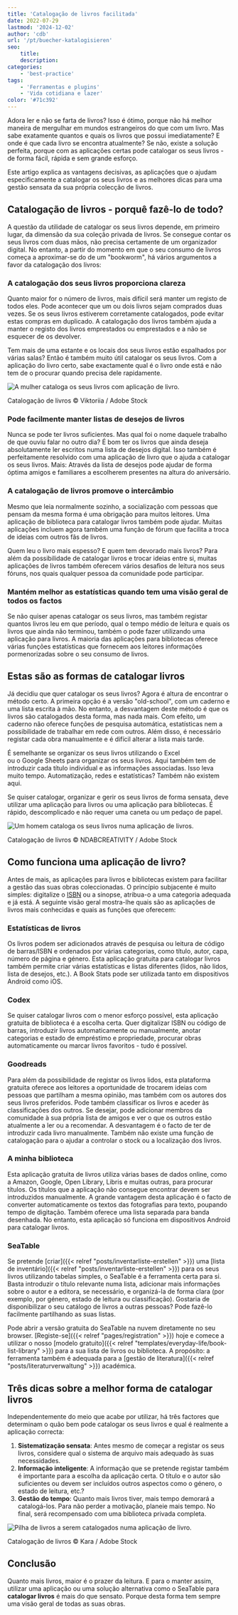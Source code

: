 ```yaml
---
title: 'Catalogação de livros facilitada'
date: 2022-07-29
lastmod: '2024-12-02'
author: 'cdb'
url: '/pt/buecher-katalogisieren'
seo:
    title:
    description:
categories:
    - 'best-practice'
tags:
    - 'Ferramentas e plugins'
    - 'Vida cotidiana e lazer'
color: '#71c392'
---
```


Adora ler e não se farta de livros? Isso é ótimo, porque não há melhor maneira de mergulhar em mundos estrangeiros do que com um livro. Mas sabe exatamente quantos e quais os livros que possui imediatamente? E onde é que cada livro se encontra atualmente? Se não, existe a solução perfeita, porque com as aplicações certas pode catalogar os seus livros - de forma fácil, rápida e sem grande esforço.

Este artigo explica as vantagens decisivas, as aplicações que o ajudam especificamente a catalogar os seus livros e as melhores dicas para uma gestão sensata da sua própria colecção de livros.

## Catalogação de livros - porquê fazê-lo de todo?

A questão da utilidade de catalogar os seus livros depende, em primeiro lugar, da dimensão da sua coleção privada de livros. Se consegue contar os seus livros com duas mãos, não precisa certamente de um organizador digital. No entanto, a partir do momento em que o seu consumo de livros começa a aproximar-se do de um "bookworm", há vários argumentos a favor da catalogação dos livros:

### A catalogação dos seus livros proporciona clareza

Quanto maior for o número de livros, mais difícil será manter um registo de todos eles. Pode acontecer que um ou dois livros sejam comprados duas vezes. Se os seus livros estiverem corretamente catalogados, pode evitar estas compras em duplicado. A catalogação dos livros também ajuda a manter o registo dos livros emprestados ou emprestados e a não se esquecer de os devolver.

Tem mais de uma estante e os locais dos seus livros estão espalhados por várias salas? Então é também muito útil catalogar os seus livros. Com a aplicação do livro certo, sabe exactamente qual é o livro onde está e não tem de o procurar quando precisa dele rapidamente.

![A mulher cataloga os seus livros com aplicação de livro.](buecher-katalogisieren-frau.jpg)

Catalogação de livros © Viktoriia / Adobe Stock

### Pode facilmente manter listas de desejos de livros

Nunca se pode ter livros suficientes. Mas qual foi o nome daquele trabalho de que ouviu falar no outro dia? É bom ter os livros que ainda deseja absolutamente ler escritos numa lista de desejos digital. Isso também é perfeitamente resolvido com uma aplicação de livro que o ajuda a catalogar os seus livros. Mais: Através da lista de desejos pode ajudar de forma óptima amigos e familiares a escolherem presentes na altura do aniversário.

### A catalogação de livros promove o intercâmbio

Mesmo que leia normalmente sozinho, a socialização com pessoas que pensam da mesma forma é uma obrigação para muitos leitores. Uma aplicação de biblioteca para catalogar livros também pode ajudar. Muitas aplicações incluem agora também uma função de fórum que facilita a troca de ideias com outros fãs de livros.

Quem leu o livro mais espesso? E quem tem devorado mais livros? Para além da possibilidade de catalogar livros e trocar ideias entre si, muitas aplicações de livros também oferecem vários desafios de leitura nos seus fóruns, nos quais qualquer pessoa da comunidade pode participar.

### Mantém melhor as estatísticas quando tem uma visão geral de todos os factos

Se não quiser apenas catalogar os seus livros, mas também registar quantos livros leu em que período, qual o tempo médio de leitura e quais os livros que ainda não terminou, também o pode fazer utilizando uma aplicação para livros. A maioria das aplicações para bibliotecas oferece várias funções estatísticas que fornecem aos leitores informações pormenorizadas sobre o seu consumo de livros.

## Estas são as formas de catalogar livros

Já decidiu que quer catalogar os seus livros? Agora é altura de encontrar o método certo. A primeira opção é a versão "old-school", com um caderno e uma lista escrita à mão. No entanto, a desvantagem deste método é que os livros são catalogados desta forma, mas nada mais. Com efeito, um caderno não oferece funções de pesquisa automática, estatísticas nem a possibilidade de trabalhar em rede com outros. Além disso, é necessário registar cada obra manualmente e é difícil alterar a lista mais tarde.

É semelhante se organizar os seus livros utilizando o Excel  
ou o Google Sheets para organizar os seus livros. Aqui também tem de introduzir cada título individual e as informações associadas. Isso leva muito tempo. Automatização, redes e estatísticas? Também não existem aqui.

Se quiser catalogar, organizar e gerir os seus livros de forma sensata, deve utilizar uma aplicação para livros ou uma aplicação para bibliotecas. É rápido, descomplicado e não requer uma caneta ou um pedaço de papel.

![Um homem cataloga os seus livros numa aplicação de livros.](buecher-katalogisieren-mann.jpg)

Catalogação de livros © NDABCREATIVITY / Adobe Stock

## Como funciona uma aplicação de livro?

Antes de mais, as aplicações para livros e bibliotecas existem para facilitar a gestão das suas obras coleccionadas. O princípio subjacente é muito simples: digitalize o [ISBN](https://de.wikipedia.org/wiki/Internationale_Standardbuchnummer) ou a sinopse, atribua-o a uma categoria adequada e já está. A seguinte visão geral mostra-lhe quais são as aplicações de livros mais conhecidas e quais as funções que oferecem:

### Estatísticas de livros

Os livros podem ser adicionados através de pesquisa ou leitura de código de barras/ISBN e ordenados por várias categorias, como título, autor, capa, número de página e género. Esta aplicação gratuita para catalogar livros também permite criar várias estatísticas e listas diferentes (lidos, não lidos, lista de desejos, etc.). A Book Stats pode ser utilizada tanto em dispositivos Android como iOS.

### Codex

Se quiser catalogar livros com o menor esforço possível, esta aplicação gratuita de biblioteca é a escolha certa. Quer digitalizar ISBN ou código de barras, introduzir livros automaticamente ou manualmente, anotar categorias e estado de empréstimo e propriedade, procurar obras automaticamente ou marcar livros favoritos - tudo é possível.

### Goodreads

Para além da possibilidade de registar os livros lidos, esta plataforma gratuita oferece aos leitores a oportunidade de trocarem ideias com pessoas que partilham a mesma opinião, mas também com os autores dos seus livros preferidos. Pode também classificar os livros e aceder às classificações dos outros. Se desejar, pode adicionar membros da comunidade à sua própria lista de amigos e ver o que os outros estão atualmente a ler ou a recomendar. A desvantagem é o facto de ter de introduzir cada livro manualmente. Também não existe uma função de catalogação para o ajudar a controlar o stock ou a localização dos livros.

### A minha biblioteca

Esta aplicação gratuita de livros utiliza várias bases de dados online, como a Amazon, Google, Open Library, Libris e muitas outras, para procurar títulos. Os títulos que a aplicação não consegue encontrar devem ser introduzidos manualmente. A grande vantagem desta aplicação é o facto de converter automaticamente os textos das fotografias para texto, poupando tempo de digitação. Também oferece uma lista separada para banda desenhada. No entanto, esta aplicação só funciona em dispositivos Android para catalogar livros.

### SeaTable

Se pretende [criar]({{< relref "posts/inventarliste-erstellen" >}}) uma [lista de inventário]({{< relref "posts/inventarliste-erstellen" >}}) para os seus livros utilizando tabelas simples, o SeaTable é a ferramenta certa para si. Basta introduzir o título relevante numa lista, adicionar mais informações sobre o autor e a editora, se necessário, e organizá-la de forma clara (por exemplo, por género, estado de leitura ou classificação). Gostaria de disponibilizar o seu catálogo de livros a outras pessoas? Pode fazê-lo facilmente partilhando as suas listas.

Pode abrir a versão gratuita do SeaTable na nuvem diretamente no seu browser. [Registe-se]({{< relref "pages/registration" >}}) hoje e comece a utilizar o nosso [modelo gratuito]({{< relref "templates/everyday-life/book-list-library" >}}) para a sua lista de livros ou biblioteca. A propósito: a ferramenta também é adequada para a [gestão de literatura]({{< relref "posts/literaturverwaltung" >}}) académica.

## Três dicas sobre a melhor forma de catalogar livros

Independentemente do meio que acabe por utilizar, há três factores que determinam o quão bem pode catalogar os seus livros e qual é realmente a aplicação correcta:

1. **Sistematização sensata**: Antes mesmo de começar a registar os seus livros, considere qual o sistema de arquivo mais adequado às suas necessidades.
2. **Informação inteligente**: A informação que se pretende registar também é importante para a escolha da aplicação certa. O título e o autor são suficientes ou devem ser incluídos outros aspectos como o género, o estado de leitura, etc.?
3. **Gestão do tempo**: Quanto mais livros tiver, mais tempo demorará a catalogá-los. Para não perder a motivação, planeie mais tempo. No final, será recompensado com uma biblioteca privada completa.

![Pilha de livros a serem catalogados numa aplicação de livro.](buecher-stapel.jpg)

Catalogação de livros © Kara / Adobe Stock

## Conclusão

Quanto mais livros, maior é o prazer da leitura. E para o manter assim, utilizar uma aplicação ou uma solução alternativa como o SeaTable para **catalogar livros** é mais do que sensato. Porque desta forma tem sempre uma visão geral de todas as suas obras.

